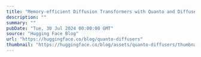 ```yaml
---
title: "Memory-efficient Diffusion Transformers with Quanto and Diffusers"
description: ""
summary: ""
pubDate: "Tue, 30 Jul 2024 00:00:00 GMT"
source: "Hugging Face Blog"
url: "https://huggingface.co/blog/quanto-diffusers"
thumbnail: "https://huggingface.co/blog/assets/quanto-diffusers/thumbnail.png"
---
```


